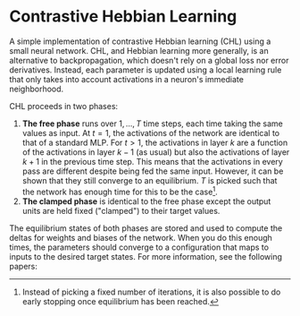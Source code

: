 # Contrastive Hebbian Learning

A simple implementation of contrastive Hebbian learning (CHL) using a small neural network. CHL, and Hebbian learning more generally, is an alternative to backpropagation, which doesn't rely on a global loss nor error derivatives. Instead, each parameter is updated using a local learning rule that only takes into account activations in a neuron's immediate neighborhood.

CHL proceeds in two phases:

1. **The free phase** runs over $1,...,T$ time steps, each time taking the same values as input. At $t=1$, the activations of the network are identical to that of a standard MLP. For $t>1$, the activations in layer $k$ are a function of the activations in layer $k-1$ (as usual) but also the activations of layer $k+1$ in the previous time step. This means that the activations in every pass are different despite being fed the same input. However, it can be shown that they still converge to an equilibrium. $T$ is picked such that the network has enough time for this to be the case[^1].
2. **The clamped phase** is identical to the free phase except the output units are held fixed ("clamped") to their target values.

The equilibrium states of both phases are stored and used to compute the deltas for weights and biases of the network. When you do this enough times, the parameters should converge to a configuration that maps to inputs to the desired target states. For more information, see the following papers:

[^1]: Instead of picking a fixed number of iterations, it is also possible to do early stopping once equilibrium has been reached.
